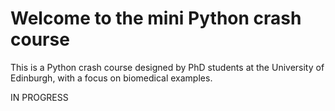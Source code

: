 # Welcome to the mini Python crash course

This is a Python crash course designed by PhD students at the University of Edinburgh, with a focus on biomedical examples.

IN PROGRESS


```{tableofcontents}
```
